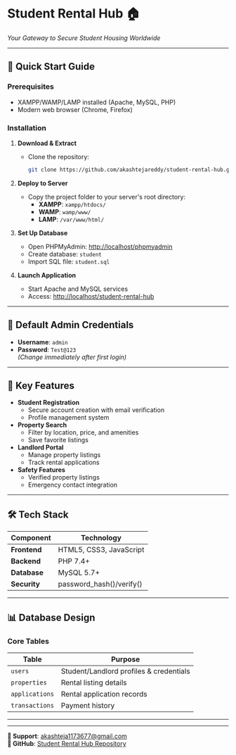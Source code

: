 # Student Rental Hub 🏠  
*Your Gateway to Secure Student Housing Worldwide*  

---

## 🚀 **Quick Start Guide**

### **Prerequisites**
- XAMPP/WAMP/LAMP installed (Apache, MySQL, PHP)
- Modern web browser (Chrome, Firefox)

### **Installation**
1. **Download & Extract**  
   - Clone the repository:  
     ```bash
     git clone https://github.com/akashtejareddy/student-rental-hub.git
     ```

2. **Deploy to Server**  
   - Copy the project folder to your server's root directory:  
     - **XAMPP**: `xampp/htdocs/`  
     - **WAMP**: `wamp/www/`  
     - **LAMP**: `/var/www/html/`  

3. **Set Up Database**  
   - Open PHPMyAdmin: [http://localhost/phpmyadmin](http://localhost/phpmyadmin)  
   - Create database: `student`  
   - Import SQL file: `student.sql`  

4. **Launch Application**  
   - Start Apache and MySQL services  
   - Access: [http://localhost/student-rental-hub](http://localhost/student-rental-hub)  

---

## 🔑 **Default Admin Credentials**  
- **Username**: `admin`  
- **Password**: `Test@123`  
*(Change immediately after first login)*  

---

## 🌟 **Key Features**  
- **Student Registration**  
  - Secure account creation with email verification  
  - Profile management system  
- **Property Search**  
  - Filter by location, price, and amenities  
  - Save favorite listings  
- **Landlord Portal**  
  - Manage property listings  
  - Track rental applications  
- **Safety Features**  
  - Verified property listings  
  - Emergency contact integration  

---

## 🛠️ **Tech Stack**  
| **Component**      | **Technology**                |  
|---------------------|-------------------------------|  
| **Frontend**        | HTML5, CSS3, JavaScript       |  
| **Backend**         | PHP 7.4+                      |  
| **Database**        | MySQL 5.7+                    |  
| **Security**        | password_hash()/verify()      |  

---

## 📊 **Database Design**  
### **Core Tables**  
| **Table**          | **Purpose**                               |  
|---------------------|-------------------------------------------|  
| `users`            | Student/Landlord profiles & credentials   |  
| `properties`       | Rental listing details                    |  
| `applications`     | Rental application records                |  
| `transactions`     | Payment history                           |  


---



---

**📧 Support**: [akashteja1173677@gmail.com](mailto:akashteja1173677@gmail.com)  
**🔗 GitHub**: [Student Rental Hub Repository](https://github.com/akashtejareddy/student-rental-hub)  
